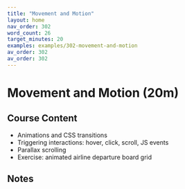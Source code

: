 ```yaml
---
title: "Movement and Motion"
layout: home
nav_order: 302
word_count: 26
target_minutes: 20
examples: examples/302-movement-and-motion
av_order: 302
av_order: 302
---
```

# Movement and Motion (20m)

## Course Content

- Animations and CSS transitions
- Triggering interactions: hover, click, scroll, JS events
- Parallax scrolling
- Exercise: animated airline departure board grid

## Notes













